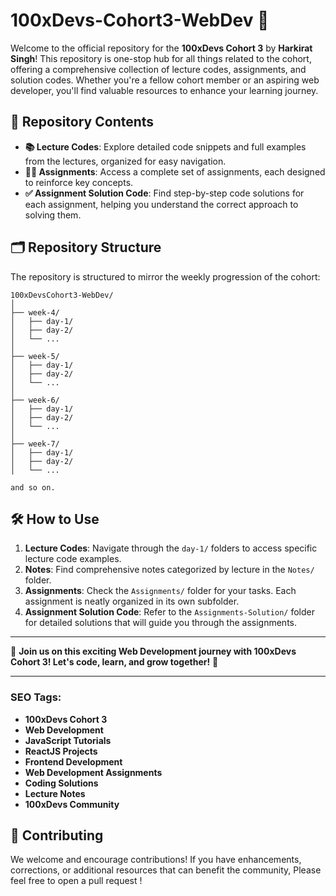 # 100xDevs-Cohort3-WebDev 🚀

Welcome to the official repository for the **100xDevs Cohort 3** by **Harkirat Singh**! This repository is one-stop hub for all things related to the cohort, offering a comprehensive collection of lecture codes, assignments, and solution codes. Whether you're a fellow cohort member or an aspiring web developer, you'll find valuable resources to enhance your learning journey.

## 🚩 Repository Contents

- **📚 Lecture Codes**: Explore detailed code snippets and full examples from the lectures, organized for easy navigation.
- **🏋️‍♂️ Assignments**: Access a complete set of assignments, each designed to reinforce key concepts.
- **✅ Assignment Solution Code**: Find step-by-step code solutions for each assignment, helping you understand the correct approach to solving them.

## 🗂️ Repository Structure

The repository is structured to mirror the weekly progression of the cohort:

```
100xDevsCohort3-WebDev/
│
├── week-4/
│   ├── day-1/
│   ├── day-2/
│   └── ...
│
├── week-5/
│   ├── day-1/
│   ├── day-2/
│   └── ...
│
├── week-6/
│   ├── day-1/
│   ├── day-2/
│   └── ...
│
├── week-7/
│   ├── day-1/
│   ├── day-2/
│   └── ...

and so on.
```

## 🛠️ How to Use

1. **Lecture Codes**: Navigate through the `day-1/` folders to access specific lecture code examples.
2. **Notes**: Find comprehensive notes categorized by lecture in the `Notes/` folder.
3. **Assignments**: Check the `Assignments/` folder for your tasks. Each assignment is neatly organized in its own subfolder.
4. **Assignment Solution Code**: Refer to the `Assignments-Solution/` folder for detailed solutions that will guide you through the assignments.

---

🎉 **Join us on this exciting Web Development journey with 100xDevs Cohort 3! Let's code, learn, and grow together!** 🌟

---

### SEO Tags:
- **100xDevs Cohort 3**
- **Web Development**
- **JavaScript Tutorials**
- **ReactJS Projects**
- **Frontend Development**
- **Web Development Assignments**
- **Coding Solutions**
- **Lecture Notes**
- **100xDevs Community**

## 🤝 Contributing

We welcome and encourage contributions! If you have enhancements, corrections, or additional resources that can benefit the community, Please feel free to open a pull request !